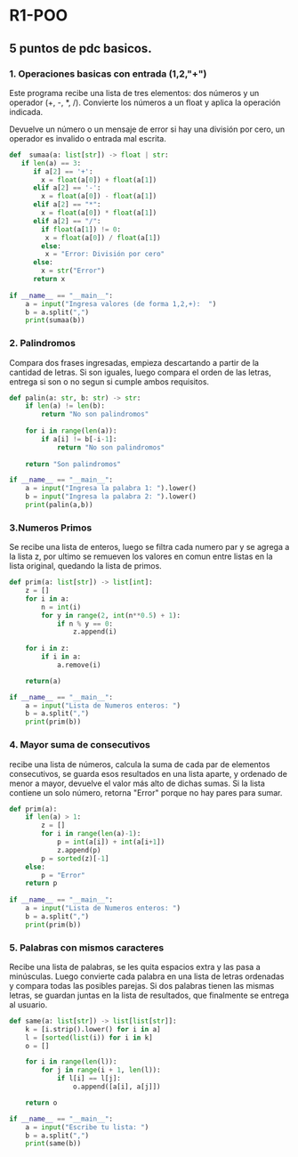 # R1-POO
## 5 puntos de pdc basicos.
### 1. Operaciones basicas con entrada (1,2,"+")
Este programa recibe una lista de tres elementos: dos números y un operador (+, -, *, /). Convierte los números a  un float y aplica la operación indicada.

Devuelve un número o un mensaje de error si hay una división por cero, un operador es invalido o entrada mal escrita.

```python
def  sumaa(a: list[str]) -> float | str:   
   if len(a) == 3: 
      if a[2] == '+':
        x = float(a[0]) + float(a[1])
      elif a[2] == '-':
        x = float(a[0]) - float(a[1])
      elif a[2] == "*":
        x = float(a[0]) * float(a[1])
      elif a[2] == "/":
        if float(a[1]) != 0:
         x = float(a[0]) / float(a[1])
        else:
         x = "Error: División por cero"       
      else:
        x = str("Error")
      return x
 
if __name__ == "__main__":
    a = input("Ingresa valores (de forma 1,2,+):  ")
    b = a.split(",")
    print(sumaa(b))
```

### 2. Palindromos
Compara dos frases ingresadas, empieza descartando a partir de la cantidad de letras.
Si son iguales, luego compara el orden de las letras, entrega si son o no segun si cumple   ambos requisitos.


```python
def palin(a: str, b: str) -> str:
    if len(a) != len(b):
        return "No son palindromos"
    
    for i in range(len(a)):
        if a[i] != b[-i-1]:
            return "No son palindromos"
    
    return "Son palindromos"

if __name__ == "__main__":
    a = input("Ingresa la palabra 1: ").lower()
    b = input("Ingresa la palabra 2: ").lower()
    print(palin(a,b))

```

### 3.Numeros Primos
Se recibe una lista de enteros, luego se filtra cada numero par y se agrega a la lista z, por ultimo se remueven los valores en comun entre listas en la lista original, quedando la lista de primos. 
```python
def prim(a: list[str]) -> list[int]:
    z = []
    for i in a: 
        n = int(i)  
        for y in range(2, int(n**0.5) + 1):
            if n % y == 0:
                z.append(i) 
    
    for i in z:
        if i in a:
            a.remove(i)

    return(a)

if __name__ == "__main__":
    a = input("Lista de Numeros enteros: ")
    b = a.split(",")  
    print(prim(b))
```

### 4. Mayor suma de consecutivos 

recibe una lista de números, calcula la suma de cada par de elementos consecutivos, se guarda esos resultados en una lista aparte, y ordenado de menor a mayor, devuelve el valor más alto de dichas sumas. Si la lista contiene un solo número, retorna "Error" porque no hay pares para sumar.

```python
def prim(a):
    if len(a) > 1:
        z = []
        for i in range(len(a)-1):
            p = int(a[i]) + int(a[i+1])   
            z.append(p)
        p = sorted(z)[-1]  
    else: 
        p = "Error"
    return p
    
if __name__ == "__main__":
    a = input("Lista de Numeros enteros: ")
    b = a.split(",")  
    print(prim(b))
```
### 5. Palabras con mismos caracteres

Recibe una lista de palabras, se les quita espacios extra y las pasa a minúsculas.
Luego convierte cada palabra en una lista de letras ordenadas y compara todas las posibles parejas. 
Si dos palabras tienen las mismas letras, se guardan juntas en la lista de resultados, que finalmente se entrega al usuario.

```python
def same(a: list[str]) -> list[list[str]]:
    k = [i.strip().lower() for i in a]              
    l = [sorted(list(i)) for i in k]        
    o = []                                  

    for i in range(len(l)):
        for j in range(i + 1, len(l)):
            if l[i] == l[j]:
                o.append([a[i], a[j]])      

    return o

if __name__ == "__main__":
    a = input("Escribe tu lista: ")
    b = a.split(",")
    print(same(b))
```

